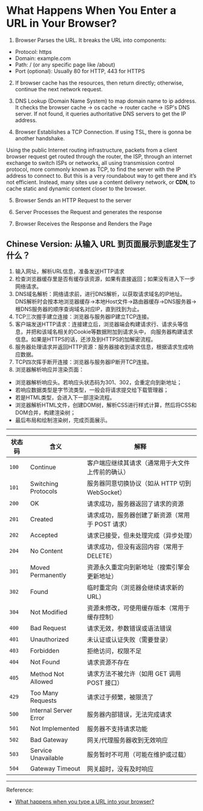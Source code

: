 # What Happens When You Enter a URL in Your Browser?

1. Browser Parses the URL.
It breaks the URL into components:
- Protocol: https
- Domain: example.com
- Path: / (or any specific page like /about)
- Port (optional): Usually 80 for HTTP, 443 for HTTPS

2. If browser cache has the resources, then return directly; otherwise, continue the next network request.
3. DNS Lookup (Domain Name System) to map domain name to ip address. 
It checks the browser cache -> os cache -> router cache -> ISP's DNS server.
If not found, it queries authoritative DNS servers to get the IP address.



4. Browser Establishes a TCP Connection. If using TSL, there is gonna be another handshake.

Using the public Internet routing infrastructure, packets from a client browser request get routed through the router, the ISP, 
through an internet exchange to switch ISPs or networks, all using transmission control protocol, more commonly known as TCP, 
to find the server with the IP address to connect to. 
But this is a very roundabout way to get there and it’s not efficient.
Instead, many sites use a content delivery network, or **CDN**, to cache static and dynamic content closer to the browser. 


5. Browser Sends an HTTP Request to the server

6. Server Processes the Request and generates the response

7. Browser Receives the Response and Renders the Page



## Chinese Version: 从输入 URL 到页面展示到底发生了什么？

1. 输入网址，解析URL信息，准备发送HTTP请求
2. 检查浏览器缓存里是否有缓存该资源，如果有直接返回；如果没有进入下一步网络请求。
3. DNS域名解析：网络请求前，进行DNS解析，以获取请求域名的IP地址。
DNS解析时会按本地浏览器缓存->本地Host文件->路由器缓存->DNS服务器->根DNS服务器的顺序查询域名对应IP，直到找到为止。
4. TCP三次握手建立连接：浏览器与服务器IP建立TCP连接。
5. 客户端发送HTTP请求：连接建立后，浏览器端会构建请求行、请求头等信息，并把和该域名相关的Cookie等数据附加到请求头中，
向服务器构建请求信息。如果是HTTPS的话，还涉及到HTTPS的加解密流程。
6. 服务器处理请求并返回HTTP资源：服务器接收到请求信息，根据请求生成响应数据。
7. TCP四次挥手断开连接：浏览器与服务器IP断开TCP连接。
8. 浏览器解析响应并渲染页面：
- 浏览器解析响应头。若响应头状态码为301、302，会重定向到新地址；
- 若响应数据类型是字节流类型，一般会将请求提交给下载管理器；
- 若是HTML类型，会进入下一部渲染流程。
- 浏览器解析HTML文件，创建DOM树，解析CSS进行样式计算，然后将CSS和DOM合并，构建渲染树；
- 最后布局和绘制渲染树，完成页面展示。


---

| 状态码 | 含义                | 解释 |
|--------|---------------------|------|
| `100`  | Continue             | 客户端应继续其请求（通常用于大文件上传前的确认） |
| `101`  | Switching Protocols  | 服务器同意切换协议（如从 HTTP 切到 WebSocket） |
| `200`  | OK           | 请求成功，服务器返回了请求的资源 |
| `201`  | Created      | 请求成功，服务器创建了新资源（常用于 POST 请求） |
| `202`  | Accepted     | 请求已接受，但未处理完成（异步处理） |
| `204`  | No Content   | 请求成功，但没有返回内容（常用于 DELETE） |
| `301`  | Moved Permanently | 资源永久重定向到新地址（搜索引擎会更新地址） |
| `302`  | Found             | 临时重定向（浏览器会继续请求新的 URL） |
| `304`  | Not Modified      | 资源未修改，可使用缓存版本（常用于缓存控制） |
| `400`  | Bad Request         | 请求无效，参数错误或语法错误 |
| `401`  | Unauthorized        | 未认证或认证失败（需要登录） |
| `403`  | Forbidden           | 拒绝访问，权限不足 |
| `404`  | Not Found           | 请求资源不存在 |
| `405`  | Method Not Allowed  | 请求方法不被允许（如用 GET 调用 POST 接口） |
| `429`  | Too Many Requests   | 请求过于频繁，被限流了 |
| `500`  | Internal Server Error  | 服务器内部错误，无法完成请求 |
| `501`  | Not Implemented        | 服务器不支持请求功能 |
| `502`  | Bad Gateway            | 网关/代理服务器收到无效响应 |
| `503`  | Service Unavailable    | 服务暂时不可用（可能在维护或过载） |
| `504`  | Gateway Timeout        | 网关超时，没有及时响应 |

---



Reference:
- [What happens when you type a URL into your browser?](https://aws.amazon.com/blogs/mobile/what-happens-when-you-type-a-url-into-your-browser/)